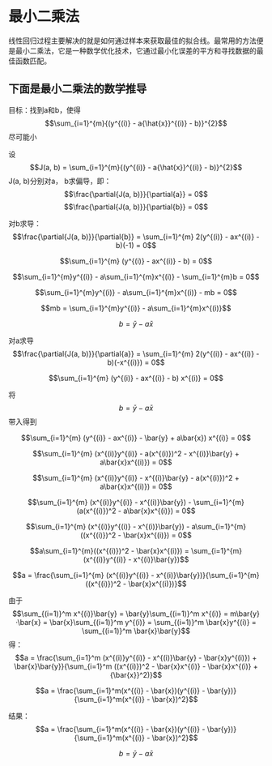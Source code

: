 
# 最小二乘法

线性回归过程主要解决的就是如何通过样本来获取最佳的拟合线。最常用的方法便是最小二乘法，它是一种数学优化技术，它通过最小化误差的平方和寻找数据的最佳函数匹配。

## 下面是最小二乘法的数学推导

目标：找到a和b，使得
$$\sum_{i=1}^{m}{(y^{(i)} - a{\hat{x}}^{(i)} - b)}^{2}$$
尽可能小

设
$$J(a, b) = \sum_{i=1}^{m}{(y^{(i)} - a{\hat{x}}^{(i)} - b)}^{2}$$
J(a, b)分别对a， b求偏导，即：
$$\frac{\partial{J(a, b)}}{\partial{a}} = 0$$
$$\frac{\partial{J(a, b)}}{\partial{b}} = 0$$

对b求导：
$$\frac{\partial{J(a, b)}}{\partial{b}} = \sum_{i=1}^{m} 2(y^{(i)} - ax^{(i)} - b)(-1) = 0$$

$$\sum_{i=1}^{m} (y^{(i)} - ax^{(i)} - b) = 0$$

$$\sum_{i=1}^{m}y^{(i)} - a\sum_{i=1}^{m}x^{(i)} - \sum_{i=1}^{m}b = 0$$

$$\sum_{i=1}^{m}y^{(i)} - a\sum_{i=1}^{m}x^{(i)} - mb = 0$$

$$mb = \sum_{i=1}^{m}y^{(i)} - a\sum_{i=1}^{m}x^{(i)}$$

$$b = \bar{y} - a\bar{x}$$

对a求导
$$\frac{\partial{J(a, b)}}{\partial{a}} = \sum_{i=1}^{m} 2(y^{(i)} - ax^{(i)} - b)(-x^{(i)}) = 0$$

$$\sum_{i=1}^{m} (y^{(i)} - ax^{(i)} - b) x^{(i)} = 0$$

将$$b = \bar{y} - a\bar{x}$$带入得到

$$\sum_{i=1}^{m} (y^{(i)} - ax^{(i)} - \bar{y} + a\bar{x}) x^{(i)} = 0$$

$$\sum_{i=1}^{m} (x^{(i)}y^{(i)} - a(x^{(i)})^2 - x^{(i)}\bar{y} + a\bar{x}x^{(i)}) = 0$$

$$\sum_{i=1}^{m} (x^{(i)}y^{(i)} - x^{(i)}\bar{y} - a(x^{(i)})^2  + a\bar{x}x^{(i)}) = 0$$

$$\sum_{i=1}^{m} (x^{(i)}y^{(i)} - x^{(i)}\bar{y}) - \sum_{i=1}^{m}(a(x^{(i)})^2 - a\bar{x}x^{(i)}) = 0$$

$$\sum_{i=1}^{m} (x^{(i)}y^{(i)} - x^{(i)}\bar{y}) - a\sum_{i=1}^{m}((x^{(i)})^2 - \bar{x}x^{(i)}) = 0$$

$$a\sum_{i=1}^{m}((x^{(i)})^2 - \bar{x}x^{(i)}) = \sum_{i=1}^{m} (x^{(i)}y^{(i)} - x^{(i)}\bar{y})$$

$$a = \frac{\sum_{i=1}^{m} (x^{(i)}y^{(i)} - x^{(i)}\bar{y})}{\sum_{i=1}^{m}((x^{(i)})^2 - \bar{x}x^{(i)})}$$

由于
$$\sum_{(i=1)}^m x^{(i)}\bar{y} = \bar{y}\sum_{(i=1)}^m x^{(i)} = m\bar{y}·\bar{x} = \bar{x}\sum_{(i=1)}^m y^{(i)} = \sum_{(i=1)}^m \bar{x}y^{(i)} = \sum_{(i=1)}^m \bar{x}\bar{y}$$
得：
$$a = \frac{\sum_{i=1}^m (x^{(i)}y^{(i)} - x^{(i)}\bar{y} - \bar{x}y^{(i)}) + \bar{x}\bar{y}}{\sum_{i=1}^m ((x^{(i)})^2 - \bar{x}x^{(i)} - \bar{x}x^{(i)} + {\bar{x}}^2)}$$

$$a = \frac{\sum_{i=1}^m(x^{(i)} - \bar{x})(y^{(i)} - \bar{y})}{\sum_{i=1}^m(x^{(i)} - \bar{x})^2}$$

结果：
$$a = \frac{\sum_{i=1}^m(x^{(i)} - \bar{x})(y^{(i)} - \bar{y})}{\sum_{i=1}^m(x^{(i)} - \bar{x})^2}$$

$$b = \bar{y} - a\bar{x}$$

